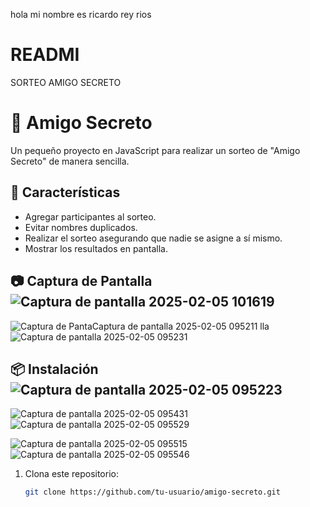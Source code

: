 hola mi nombre es ricardo rey rios
# READMI
SORTEO AMIGO SECRETO
# 🎁 Amigo Secreto

Un pequeño proyecto en JavaScript para realizar un sorteo de "Amigo Secreto" de manera sencilla.

## 🚀 Características

- Agregar participantes al sorteo.
- Evitar nombres duplicados.
- Realizar el sorteo asegurando que nadie se asigne a sí mismo.
- Mostrar los resultados en pantalla.

## 📷 Captura de Pantalla![Captura de pantalla 2025-02-05 101619](https://github.com/user-attachments/assets/a535d1e6-d7f7-4ec1-9c8e-cbf58b0caf0f)


![Captura de Panta![Captura de pantalla 2025-02-05 095211](https://github.com/user-attachments/assets/ba32b08e-efb6-421e-a9a1-7b95e0f7a2f0)
lla](assets/captura.png)
![Captura de pantalla 2025-02-05 095231](https://github.com/user-attachments/assets/cf944887-20e5-470b-b4c6-5ddcc12c4751)

## 📦 Instalación![Captura de pantalla 2025-02-05 095223](https://github.com/user-attachments/assets/49c049de-4d00-4af9-a807-d0a08d71dd40)
![Captura de pantalla 2025-02-05 095431](https://github.com/user-attachments/assets/c5dc0b54-1ec5-4ca1-8e73-ef61d8e5f431)
![Captura de pantalla 2025-02-05 095529](https://github.com/user-attachments/assets/1f75f979-4f96-469b-bdc8-d919dcf439e0)

![Captura de pantalla 2025-02-05 095515](https://github.com/user-attachments/assets/c4a1462f-74ec-4b70-bdd6-065c60d7aa4d)
![Captura de pantalla 2025-02-05 095546](https://github.com/user-attachments/assets/b350a29c-a9fc-4c09-b6d7-a84ccd464529)

1. Clona este repositorio:
   ```sh
   git clone https://github.com/tu-usuario/amigo-secreto.git
